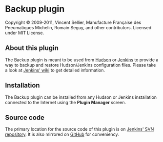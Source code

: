 Backup plugin
=============
Copyright &copy; 2009-2011, Vincent Sellier, Manufacture Française des Pneumatiques Michelin, Romain Seguy, and other contributors. Licensed under MIT License.

About this plugin
-----------------
The Backup plugin is meant to be used from [Hudson][1] or [Jenkins][2] to provide a way to backup and restore Hudson/Jenkins configuration files. Please take a look at [Jenkins' wiki][3] to get detailed information.

Installation
------------
The Backup plugin can be installed from any Hudson or Jenkins installation connected to the Internet using the **Plugin Manager** screen.

Source code
-----------
The primary location for the source code of this plugin is on [Jenkins' SVN repository][4]. It is also mirrored on [GitHub][5] for conveniency.

[1]: http://hudson-ci.org/
[2]: http://jenkins-ci.org/
[3]: http://wiki.jenkins-ci.org/display/JENKINS/Backup+Plugin
[4]: https://svn.jenkins-ci.org/trunk/hudson/plugins/backup/
[5]: https://github.com/jenkinsci/backup-plugin
